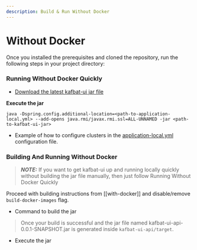 ```yaml
---
description: Build & Run Without Docker
---
```


# Without Docker

Once you installed the prerequisites and cloned the repository, run the following steps in your project directory:

### Running Without Docker Quickly <a href="#run_without_docker_quickly" id="run_without_docker_quickly"></a>

* [Download the latest kafbat-ui jar file](https://github.com/kafbat/kafka-ui/releases)

**Execute the jar**

```
java -Dspring.config.additional-location=<path-to-application-local.yml> --add-opens java.rmi/javax.rmi.ssl=ALL-UNNAMED -jar <path-to-kafbat-ui-jar>
```

* Example of how to configure clusters in the [application-local.yml](https://github.com/kafbat/kafka-ui/blob/main/api/src/main/resources/application-local.yml) configuration file.

### Building And Running Without Docker <a href="#build_and_run_without_docker" id="build_and_run_without_docker"></a>

> _**NOTE:**_ If you want to get kafbat-ui up and running locally quickly without building the jar file manually, then just follow Running Without Docker Quickly

Proceed with building instructions from [[with-docker]] and disable/remove `build-docker-images` flag.

* Command to build the jar

> Once your build is successful and the jar file named kafbat-ui-api-0.0.1-SNAPSHOT.jar is generated inside `kafbat-ui-api/target`.

* Execute the jar
